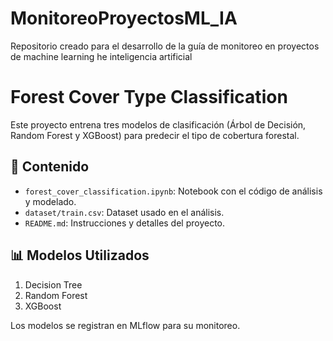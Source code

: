 # MonitoreoProyectosML_IA
Repositorio creado para el desarrollo de la guía de monitoreo en proyectos de machine learning he inteligencia artificial
# Forest Cover Type Classification

Este proyecto entrena tres modelos de clasificación (Árbol de Decisión, Random Forest y XGBoost) para predecir el tipo de cobertura forestal.

## 📂 Contenido
- `forest_cover_classification.ipynb`: Notebook con el código de análisis y modelado.
- `dataset/train.csv`: Dataset usado en el análisis.
- `README.md`: Instrucciones y detalles del proyecto.

## 📊 Modelos Utilizados
1. Decision Tree
2. Random Forest
3. XGBoost

Los modelos se registran en MLflow para su monitoreo.
